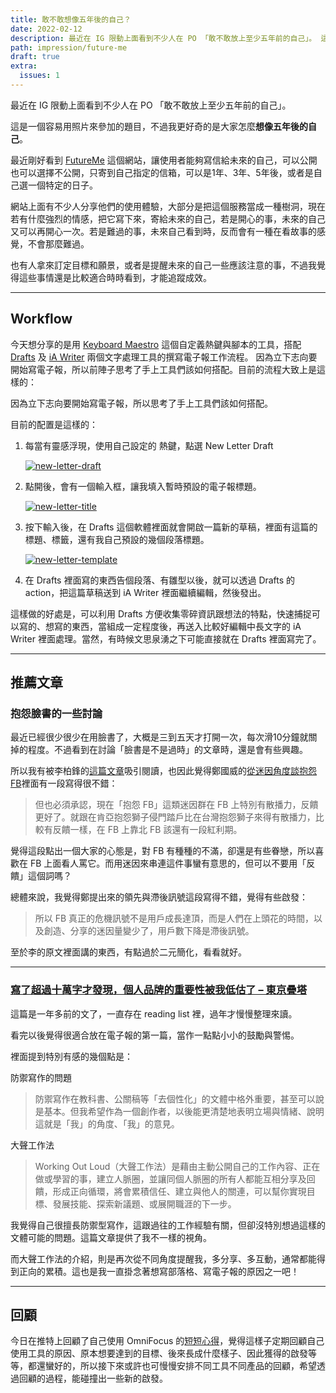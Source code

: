 ```yaml
---
title: 敢不敢想像五年後的自己？
date: 2022-02-12
description: 最近在 IG 限動上面看到不少人在 PO 「敢不敢放上至少五年前的自己」。 這是一個容易用照片來參加的題目，不過我更好奇的是大家怎麼想像五年後的自己。 
path: impression/future-me
draft: true
extra:
  issues: 1
---
```


最近在 IG 限動上面看到不少人在 PO 「敢不敢放上至少五年前的自己」。

這是一個容易用照片來參加的題目，不過我更好奇的是大家怎麼**想像五年後的自己**。

最近剛好看到 [FutureMe](https://www.futureme.org) 這個網站，讓使用者能夠寫信給未來的自己，可以公開也可以選擇不公開，只寄到自己指定的信箱，可以是1年、3年、5年後，或者是自己選一個特定的日子。

網站上面有不少人分享他們的使用體驗，大部分是把這個服務當成一種樹洞，現在若有什麼強烈的情感，把它寫下來，寄給未來的自己，若是開心的事，未來的自己又可以再開心一次。若是難過的事，未來自己看到時，反而會有一種在看故事的感覺，不會那麼難過。

也有人拿來訂定目標和願景，或者是提醒未來的自己一些應該注意的事，不過我覺得這些事情還是比較適合時時看到，才能追蹤成效。

<!-- more -->

---

## Workflow

今天想分享的是用 [Keyboard Maestro](https://www.keyboardmaestro.com/main/) 這個自定義熱鍵與腳本的工具，搭配 [Drafts](https://getdrafts.com) 及 [iA Writer](https://ia.net/writer) 兩個文字處理工具的撰寫電子報工作流程。
因為立下志向要開始寫電子報，所以前陣子思考了手上工具們該如何搭配。目前的流程大致上是這樣的：

因為立下志向要開始寫電子報，所以思考了手上工具們該如何搭配。

目前的配置是這樣的：

1. 每當有靈感浮現，使用自己設定的  熱鍵，點選 New Letter Draft

	<a href="https://pinchlime-screenshots.s3.ap-northeast-1.amazonaws.com/new-letter-draft_2fbmMC.webp" data-fancybox data-caption="new-letter-draft">
	<img src="https://pinchlime-screenshots.s3.ap-northeast-1.amazonaws.com/new-letter-draft_2fbmMC.webp" loading="lazy" alt="new-letter-draft" align="center" />
	</a>

2. 點開後，會有一個輸入框，讓我填入暫時預設的電子報標題。

	<a href="https://pinchlime-screenshots.s3.ap-northeast-1.amazonaws.com/new-letter-title_zfJy40.webp" data-fancybox data-caption="new-letter-title">
	<img src="https://pinchlime-screenshots.s3.ap-northeast-1.amazonaws.com/new-letter-title_zfJy40.webp" loading="lazy" alt="new-letter-title" align="center" />
	</a>


3. 按下輸入後，在 Drafts 這個軟體裡面就會開啟一篇新的草稿，裡面有這篇的標題、標籤，還有我自己預設的幾個段落標題。

	<a href="https://pinchlime-screenshots.s3.ap-northeast-1.amazonaws.com/new-letter-template_1TcPIf.webp" data-fancybox data-caption="new-letter-template">
	<img src="https://pinchlime-screenshots.s3.ap-northeast-1.amazonaws.com/new-letter-template_1TcPIf.webp" loading="lazy" alt="new-letter-template" align="center" />
	</a>

4. 在 Drafts 裡面寫的東西告個段落、有雛型以後，就可以透過 Drafts 的 action，把這篇草稿送到 iA Writer 裡面繼續編輯，然後發出。

這樣做的好處是，可以利用 Drafts 方便收集零碎資訊跟想法的特點，快速捕捉可以寫的、想寫的東西，當組成一定程度後，再送入比較好編輯中長文字的 iA Writer 裡面處理。當然，有時候文思泉湧之下可能直接就在 Drafts 裡面寫完了。

---

## 推薦文章

### 抱怨臉書的一些討論

最近已經很少很少在用臉書了，大概是三到五天才打開一次，每次滑10分鐘就關掉的程度。不過看到在討論「臉書是不是過時」的文章時，還是會有些興趣。

所以我有被李柏鋒的[這篇文章](https://www.facebook.com/firefly88/posts/10159947875004375)吸引閱讀，也因此覺得鄭國威的[從迷因角度談抱怨FB](https://pansci.asia/post-review/%e5%be%9e%e8%bf%b7%e5%9b%a0%e8%a7%92%e5%ba%a6%e8%ab%87%e6%8a%b1%e6%80%a8fb)裡面有一段寫得很不錯：

> 但也必須承認，現在「抱怨 FB」這類迷因群在 FB 上特別有散播力，反饋更好了。就跟在肯亞抱怨獅子侵門踏戶比在台灣抱怨獅子來得有散播力，比較有反饋一樣，在 FB 上靠北 FB 該還有一段紅利期。

覺得這段點出一個大家的心態是，對 FB 有種種的不滿，卻還是有些眷戀，所以喜歡在 FB 上面看人罵它。而用迷因來串連這件事蠻有意思的，但可以不要用「反饋」這個詞嗎？

總體來說，我覺得鄭提出來的領先與滯後訊號這段寫得不錯，覺得有些啟發：

> 所以 FB 真正的危機訊號不是用戶成長達頂，而是人們在上頭花的時間，以及創造、分享的迷因量變少了，用戶數下降是滯後訊號。

至於李的原文裡面講的東西，有點過於二元簡化，看看就好。

---

### [寫了超過十萬字才發現，個人品牌的重要性被我低估了 – 東京疊塔](https://leafwind.tw/2020/12/24/underestimated-personal-brand/)

這篇是一年多前的文了，一直存在 reading list 裡，過年才慢慢整理來讀。

看完以後覺得很適合放在電子報的第一篇，當作一點點小小的鼓勵與警惕。

裡面提到特別有感的幾個點是：

防禦寫作的問題
> 防禦寫作在教科書、公關稿等「去個性化」的文體中格外重要，甚至可以說是基本。但我希望作為一個創作者，以後能更清楚地表明立場與情緒、說明這就是「我」的角度、「我」的意見。

大聲工作法
> Working Out Loud（大聲工作法）是藉由主動公開自己的工作內容、正在做或學習的事，建立人脈圈，並讓同個人脈圈的所有人都能互相分享及回饋，形成正向循環，將會累積信任、建立與他人的關連，可以幫你實現目標、發展技能、探索新議題、或展開職涯的下一步。

我覺得自己很擅長防禦型寫作，這跟過往的工作經驗有關，但卻沒特別想過這樣的文體可能的問題。這篇文章提供了我不一樣的視角。

而大聲工作法的介紹，則是再次從不同角度提醒我，多分享、多互動，通常都能得到正向的累積。這也是我一直掛念著想寫部落格、寫電子報的原因之一吧！

---

## 回顧

今日在推特上回顧了自己使用 OmniFocus 的[短短心得](https://twitter.com/WuPingJu/status/1492329556878921730)，覺得這樣子定期回顧自己使用工具的原因、原本想要達到的目標、後來長成什麼樣子、因此獲得的啟發等等，都還蠻好的，所以接下來或許也可慢慢安排不同工具不同產品的回顧，希望透過回顧的過程，能碰撞出一些新的啟發。